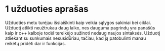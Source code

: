 # 1 užduoties aprašas

Užduoties metu turėjau išsiaiškinti kaip veikia sąlygos sakiniai bei ciklai. Užduotį atlikti neužtrukau daug laiko, nes dauguma pagrindų yra panašūs kaip ir c++ kalboje todėl tereikėjo sužinoti nedaug naujos sintaksės.
Užduotį atliekant su sunkumais nesusidūriau, tačiau, kad ją patobulinti manau reikėtų pridėti dar ir funkcijas.
